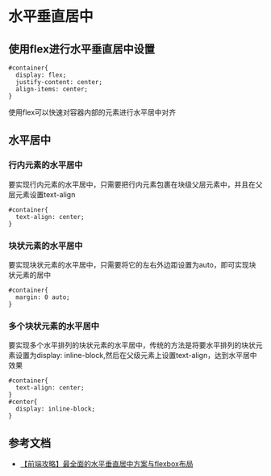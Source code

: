 # 水平垂直居中
## 使用flex进行水平垂直居中设置
```$xlst
#container{
  display: flex;
  justify-content: center;
  align-items: center;
}
```
使用flex可以快速对容器内部的元素进行水平居中对齐

## 水平居中
### 行内元素的水平居中
要实现行内元素的水平居中，只需要把行内元素包裹在块级父层元素中，并且在父层元素设置text-align
```$xlst
#container{
  text-align: center;
}
```

### 块状元素的水平居中
要实现块状元素的水平居中，只需要将它的左右外边距设置为auto，即可实现块状元素的居中
```$xlst
#container{
  margin: 0 auto;
}
```
### 多个块状元素的水平居中
要实现多个水平排列的块状元素的水平居中，传统的方法是将要水平排列的块状元素设置为display: inline-block,然后在父级元素上设置text-align，达到水平居中效果
```$xlst
#container{
  text-align: center;
}
#center{
  display: inline-block;
}
```

## 参考文档

* [【前端攻略】最全面的水平垂直居中方案与flexbox布局](https://www.cnblogs.com/coco1s/p/4444383.html)
